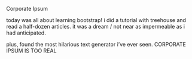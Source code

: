 
Corporate Ipsum

today was all about learning bootstrap! i did a tutorial with treehouse
and read a half-dozen articles. it was a dream / not near as
impermeable as i had anticipated. 

plus, found the most hilarious text generator i’ve ever seen.
CORPORATE IPSUM IS TOO REAL
